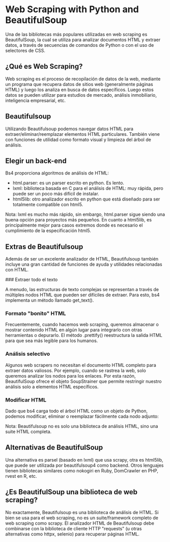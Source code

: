 # Web Scraping with Python and BeautifulSoup

Una de las bibliotecas más populares utilizadas en web scraping es BeautifulSoup, la cual se utiliza para analizar documentos HTML y extraer datos, a través de secuencias de comandos de Python o con el uso de selectores de CSS.

## ¿Qué es Web Scraping?

Web scraping es el proceso de recopilación de datos de la web, mediante un programa que recupera datos de sitios web (generalmente páginas HTML) y luego los analiza en busca de datos específicos. Luego estos datos se pueden utilizar para estudios de mercado, análisis inmobiliario, inteligencia empresarial, etc.

## Beautifulsoup 

Utilizando Beautifulsoup podemos navegar datos HTML para extraer/eliminar/reemplazar elementos HTML particulares. También viene con funciones de utilidad como formato visual y limpieza del árbol de análisis.

## Elegir un back-end

Bs4 proporciona algoritmos de análisis de HTML:

- html.parser: es un parser escrito en python. Es lento.
- lxml: biblioteca basada en C para el análisis de HTML: muy rápida, pero puede ser un poco más difícil de instalar.
- html5lib: otro analizador escrito en python que está diseñado para ser totalmente compatible con html5.

Nota: lxml es mucho más rápido, sin embargo, html.parser sigue siendo una buena opción para proyectos más pequeños. En cuanto a html5lib, es principalmente mejor para casos extremos donde es necesario el cumplimiento de la especificación html5.

## Extras de Beautifulsoup

Además de ser un excelente analizador de HTML, Beautifulsoup también incluye una gran cantidad de funciones de ayuda y utilidades relacionadas con HTML. 

### Extraer todo el texto

A menudo, las estructuras de texto complejas se representan a través de múltiples nodos HTML que pueden ser difíciles de extraer. Para esto, bs4 implementa un método llamado get_text().

### Formato "bonito" HTML

Frecuentemente, cuando hacemos web scraping, queremos almacenar o mostrar contenido HTML en algún lugar para integrarlo con otras herramientas o depurarlo. El método .prettify() reestructura la salida HTML para que sea más legible para los humanos.

### Análisis selectivo

Algunos web scrapers no necesitan el documento HTML completo para extraer datos valiosos. Por ejemplo, cuando se rastrea la web, solo queremos analizar los nodos <a> para los enlaces. Por esta razón, BeautifulSoup ofrece el objeto SoupStrainer que permite restringir nuestro análisis solo a elementos HTML específicos.

### Modificar HTML

Dado que bs4 carga todo el árbol HTML como un objeto de Python, podemos modificar, eliminar o reemplazar fácilmente cada nodo adjunto:

Nota: Beautifulsoup no es solo una biblioteca de análisis HTML, sino una suite HTML completa.

## Alternativas de BeautifulSoup

Una alternativa es parsel (basado en lxml) que usa scrapy, otra es html5lib, que puede ser utilizada por beautifulsoup4 como backend. Otros lenguajes tienen bibliotecas similares como nokogiri en Ruby, DomCrawler en PHP, rvest en R, etc.


## ¿Es BeautifulSoup una biblioteca de web scraping?

No exactamente, Beautifulsoup es una biblioteca de análisis de HTML. Si bien se usa para el web scraping, no es un suite/framework completo de web scraping como scrapy. El analizador HTML de Beautifulsoup debe combinarse con la biblioteca de cliente HTTP "requests" (u otras alternativas como httpx, selenio) para recuperar páginas HTML.